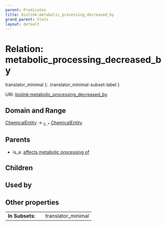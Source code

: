 ```yaml
---
parent: Predicates
title: biolink:metabolic_processing_decreased_by
grand_parent: Slots
layout: default
---
```


# Relation: metabolic_processing_decreased_by

translator_minimal
{: .translator_minimal-subset-label }




URI: [biolink:metabolic_processing_decreased_by](https://w3id.org/biolink/vocab/metabolic_processing_decreased_by)

## Domain and Range

[ChemicalEntity](ChemicalEntity.md) ->  <sub>0..\*</sub> [ChemicalEntity](ChemicalEntity.md)

## Parents

 *  is_a: [affects metabolic processing of](affects_metabolic_processing_of.md)

## Children


## Used by


## Other properties

|  |  |  |
| --- | --- | --- |
| **In Subsets:** | | translator_minimal |

